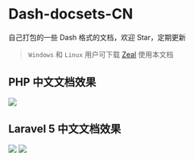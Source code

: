 # Dash-docsets-CN
自己打包的一些 Dash 格式的文档，欢迎 Star，定期更新
>`Windows` 和 `Linux` 用户可下载 [Zeal](http://zealdocs.org/) 使用本文档

## PHP 中文文档效果
![](http://myblog-img.qiniudn.com/image/7/ba/c5cebcb71be8e4bdbcc0cdb18ce3a.png)

## Laravel 5 中文文档效果
![](https://dn-phphub.qbox.me/uploads/images/201502/28/575/X1a3J60Vmz.png)
![](https://dn-phphub.qbox.me/uploads/images/201502/28/575/3aEQRJGgiz.png)
